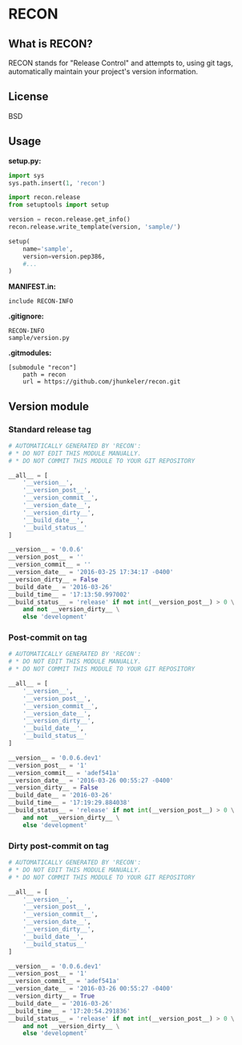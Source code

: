 # RECON

## What is RECON?

RECON stands for "Release Control" and attempts to, using git tags, automatically maintain your project's version information.


## License

BSD

## Usage

**setup.py:**

```python
import sys
sys.path.insert(1, 'recon')

import recon.release
from setuptools import setup

version = recon.release.get_info()
recon.release.write_template(version, 'sample/')

setup(
    name='sample',
    version=version.pep386,
    #...
)
```

**MANIFEST.in:**

```
include RECON-INFO
```

**.gitignore:**

```
RECON-INFO
sample/version.py
```

**.gitmodules:**

```
[submodule "recon"]
	path = recon
	url = https://github.com/jhunkeler/recon.git
```

## Version module

### Standard release tag

```python
# AUTOMATICALLY GENERATED BY 'RECON':
# * DO NOT EDIT THIS MODULE MANUALLY.
# * DO NOT COMMIT THIS MODULE TO YOUR GIT REPOSITORY

__all__ = [
    '__version__',
    '__version_post__',
    '__version_commit__',
    '__version_date__',
    '__version_dirty__',
    '__build_date__',
    '__build_status__'
]

__version__ = '0.0.6'
__version_post__ = ''
__version_commit__ = ''
__version_date__ = '2016-03-25 17:34:17 -0400'
__version_dirty__ = False
__build_date__ = '2016-03-26'
__build_time__ = '17:13:50.997002'
__build_status__ = 'release' if not int(__version_post__) > 0 \
    and not __version_dirty__ \
    else 'development'
```

### Post-commit on tag

```python
# AUTOMATICALLY GENERATED BY 'RECON':
# * DO NOT EDIT THIS MODULE MANUALLY.
# * DO NOT COMMIT THIS MODULE TO YOUR GIT REPOSITORY

__all__ = [
    '__version__',
    '__version_post__',
    '__version_commit__',
    '__version_date__',
    '__version_dirty__',
    '__build_date__',
    '__build_status__'
]

__version__ = '0.0.6.dev1'
__version_post__ = '1'
__version_commit__ = 'adef541a'
__version_date__ = '2016-03-26 00:55:27 -0400'
__version_dirty__ = False
__build_date__ = '2016-03-26'
__build_time__ = '17:19:29.884038'
__build_status__ = 'release' if not int(__version_post__) > 0 \
    and not __version_dirty__ \
    else 'development'
```

### Dirty post-commit on tag

```python
# AUTOMATICALLY GENERATED BY 'RECON':
# * DO NOT EDIT THIS MODULE MANUALLY.
# * DO NOT COMMIT THIS MODULE TO YOUR GIT REPOSITORY

__all__ = [
    '__version__',
    '__version_post__',
    '__version_commit__',
    '__version_date__',
    '__version_dirty__',
    '__build_date__',
    '__build_status__'
]

__version__ = '0.0.6.dev1'
__version_post__ = '1'
__version_commit__ = 'adef541a'
__version_date__ = '2016-03-26 00:55:27 -0400'
__version_dirty__ = True
__build_date__ = '2016-03-26'
__build_time__ = '17:20:54.291836'
__build_status__ = 'release' if not int(__version_post__) > 0 \
    and not __version_dirty__ \
    else 'development'
```


